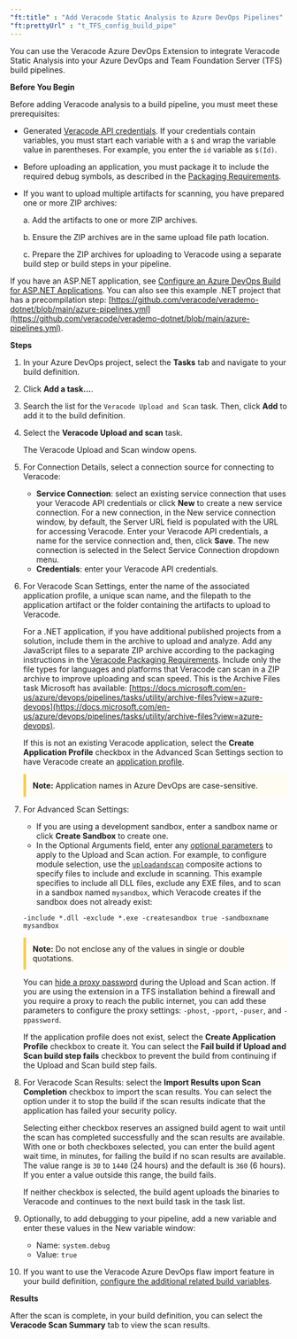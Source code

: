 ```yaml
---
"ft:title" : "Add Veracode Static Analysis to Azure DevOps Pipelines"
"ft:prettyUrl" : "t_TFS_config_build_pipe"
---
```

You can use the Veracode Azure DevOps Extension to integrate Veracode Static Analysis into your Azure DevOps and Team Foundation Server \(TFS\) build pipelines.

<p font-size="13pt"><b>Before You Begin</b></p>

Before adding Veracode analysis to a build pipeline, you must meet these prerequisites:

- Generated [Veracode API credentials](https://docs.veracode.com/r/c_api_credentials3). If your credentials contain variables, you must start each variable with a `$` and wrap the variable value in parentheses. For example, you enter the `id` variable as `$(Id)`.
- Before uploading an application, you must package it to include the required debug symbols, as described in the [Packaging Requirements](https://docs.veracode.com/r/compilation_packaging).
- If you want to upload multiple artifacts for scanning, you have prepared one or more ZIP archives:

    a. Add the artifacts to one or more ZIP archives.
 
    b. Ensure the ZIP archives are in the same upload file path location.
    
    c. Prepare the ZIP archives for uploading to Veracode using a separate build step or build steps in your pipeline.

If you have an ASP.NET application, see [Configure an Azure DevOps Build for ASP.NET Applications](https://docs.veracode.com/r/t_vsts_precompilation). You can also see this example .NET project that has a precompilation step: [https://github.com/veracode/verademo-dotnet/blob/main/azure-pipelines.yml](https://github.com/veracode/verademo-dotnet/blob/main/azure-pipelines.yml).

<p font-size="13pt"><b>Steps</b></p>

1. In your Azure DevOps project, select the **Tasks** tab and navigate to your build definition.

2. Click **Add a task...**.

3. Search the list for the `Veracode Upload and Scan` task. Then, click **Add** to add it to the build definition.

4. Select the **Veracode Upload and scan** task.

    The Veracode Upload and Scan window opens.

5. For Connection Details, select a connection source for connecting to Veracode:
    - **Service Connection**: select an existing service connection that uses your Veracode API credentials or click **New** to create a new service connection. For a new connection, in the New service connection window, by default, the Server URL field is populated with the URL for accessing Veracode. Enter your Veracode API credentials, a name for the service connection and, then, click **Save**. The new connection is selected in the Select Service Connection dropdown menu.
     - **Credentials**: enter your Veracode API credentials.
6. For Veracode Scan Settings, enter the name of the associated application profile, a unique scan name, and the filepath to the application artifact or the folder containing the artifacts to upload to Veracode.

    For a .NET application, if you have additional published projects from a solution, include them in the archive to upload and analyze. Add any JavaScript files to a separate ZIP archive according to the packaging instructions in the [Veracode Packaging Requirements](https://docs.veracode.com/r/compilation_packaging). Include only the file types for languages and platforms that Veracode can scan in a ZIP archive to improve uploading and scan speed. This is the Archive Files task Microsoft has available: [https://docs.microsoft.com/en-us/azure/devops/pipelines/tasks/utility/archive-files?view=azure-devops](https://docs.microsoft.com/en-us/azure/devops/pipelines/tasks/utility/archive-files?view=azure-devops).

    If this is not an existing Veracode application, select the **Create Application Profile** checkbox in the Advanced Scan Settings section to have Veracode create an [application profile](https://docs.veracode.com/r/request_profile).

    <p style="background-color:#FFFCF3; padding: 12px; border-left: 5px solid #F7CD55;">
    <b>Note:</b> Application names in Azure DevOps are case-sensitive.</p>

7. For Advanced Scan Settings:
     -  If you are using a development sandbox, enter a sandbox name or click **Create Sandbox** to create one.
     -  In the Optional Arguments field, enter any [optional parameters](https://docs.veracode.com/r/c_wrapper_CL) to apply to the Upload and Scan action. For example, to configure module selection, use the [`uploadandscan`](https://docs.veracode.com/r/r_uploadandscan) composite actions to specify files to include and exclude in scanning. This example specifies to include all DLL files, exclude any EXE files, and to scan in a sandbox named `mysandbox`, which Veracode creates if the sandbox does not already exist:

    ```shell
    -include *.dll -exclude *.exe -createsandbox true -sandboxname mysandbox
    ```

    <p style="background-color:#FFFCF3; padding: 12px; border-left: 5px solid #F7CD55;"><b>Note:</b> Do not enclose any of the values in single or double quotations.</p>

    You can [hide a proxy password](https://docs.veracode.com/r/t_hide_password) during the Upload and Scan action. If you are using the extension in a TFS installation behind a firewall and you require a proxy to reach the public internet, you can add these parameters to configure the proxy settings: `-phost`, `-pport`, `-puser`, and `-ppassword`.

    If the application profile does not exist, select the **Create Application Profile** checkbox to create it. You can select the **Fail build if Upload and Scan build step fails** checkbox to prevent the build from continuing if the Upload and Scan build step fails.

8. For Veracode Scan Results: select the **Import Results upon Scan Completion** checkbox to import the scan results. You can select the option under it to stop the build if the scan results indicate that the application has failed your security policy.

    Selecting either checkbox reserves an assigned build agent to wait until the scan has completed successfully and the scan results are available. With one or both checkboxes selected, you can enter the build agent wait time, in minutes, for failing the build if no scan results are available. The value range is `30` to `1440` (24 hours) and the default is `360` (6 hours). If you enter a value outside this range, the build fails.

    If neither checkbox is selected, the build agent uploads the binaries to Veracode and continues to the next build task in the task list.

9. Optionally, to add debugging to your pipeline, add a new variable and enter these values in the New variable window:

    -   Name: `system.debug`
    -   Value: `true`
 
10. If you want to use the Veracode Azure DevOps flaw import feature in your build definition, [configure the additional related build variables](https://docs.veracode.com/r/t_importflaws).

<p font-size="13pt"><b>Results</b></p>

After the scan is complete, in your build definition, you can select the **Veracode Scan Summary** tab to view the scan results.